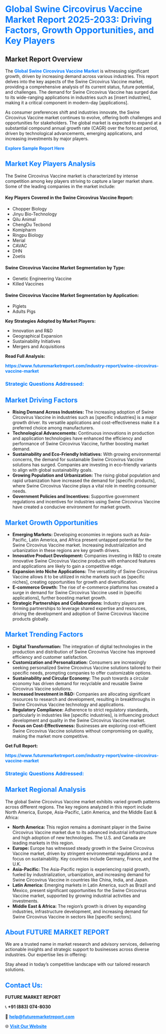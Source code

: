 <h1 style="color: #007BFF;">Global Swine Circovirus Vaccine Market Report 2025-2033: Driving Factors, Growth Opportunities, and Key Players</h1>

<section id="overview">
<h2>Market Report Overview</h2>
<p>The <a href="https://www.futuremarketreport.com/industry-report/swine-circovirus-vaccine-market" style="color: #007BFF; text-decoration: none;"><strong>Global Swine Circovirus Vaccine Market</strong></a> is witnessing significant growth, driven by increasing demand across various industries. This report delves into the key aspects of the Swine Circovirus Vaccine market, providing a comprehensive analysis of its current status, future potential, and challenges. The demand for Swine Circovirus Vaccine has surged due to its wide-ranging applications in industries such as [insert industries], making it a critical component in modern-day [applications].</p>
<p>As consumer preferences shift and industries innovate, the Swine Circovirus Vaccine market continues to evolve, offering both challenges and opportunities for stakeholders. The global market is expected to expand at a substantial compound annual growth rate (CAGR) over the forecast period, driven by technological advancements, emerging applications, and increasing investments by major players.</p>
</section>

<section id="overview">
<p><a href="https://www.futuremarketreport.com/request-sample/reportId=78860" style="color: #007BFF; text-decoration: none;"><strong>Explore Sample Report Here</strong></a></p>
</section>

<section id="key-players">
<h2 style="color: #007BFF;">Market Key Players Analysis</h2>
<p>The Swine Circovirus Vaccine market is characterized by intense competition among key players striving to capture a larger market share. Some of the leading companies in the market include:</p>
<h4>Key Players Covered in the Swine Circovirus Vaccine Report:</h4>
<ul><li>Chopper Biology</li><li>Jinyu Bio-Technology</li><li>Qilu Animal</li><li>ChengDu Tecbond</li><li>Komipharm</li><li>Ringpu Biology</li><li>Merial</li><li>CAVAC</li><li>DHN</li><li>Zoetis</li></ul>
<h4>Swine Circovirus Vaccine Market Segmentation by Type:</h4>
<ul><li>Genetic Engineering Vaccine</li><li>Killed Vaccines</li></ul>

<h4>Swine Circovirus Vaccine Market Segmentation by Application:</h4>
<ul><li>Piglets</li><li>Adults Pigs</li></ul>
<p><strong>Key Strategies Adopted by Market Players:</strong></p>
<ul>
<li>Innovation and R&D</li>
<li>Geographical Expansion</li>
<li>Sustainability Initiatives</li>
<li>Mergers and Acquisitions</li>
</ul>
</section>

<section>
<p><strong>Read Full Analysis: </strong></p><a href="https://www.futuremarketreport.com/industry-report/swine-circovirus-vaccine-market" style="color: #007BFF; text-decoration: none;"><strong>https://www.futuremarketreport.com/industry-report/swine-circovirus-vaccine-market</strong></a>
<h3 style="color: #007BFF;">Strategic Questions Addressed:</h3>
</section>

<section id="driving-factors">
<h2 style="color: #007BFF;">Market Driving Factors</h2>
<ul>
<li><strong>Rising Demand Across Industries:</strong> The increasing adoption of Swine Circovirus Vaccine in industries such as [specific industries] is a major growth driver. Its versatile applications and cost-effectiveness make it a preferred choice among manufacturers.</li>
<li><strong>Technological Advancements:</strong> Continuous innovations in production and application technologies have enhanced the efficiency and performance of Swine Circovirus Vaccine, further boosting market demand.</li>
<li><strong>Sustainability and Eco-Friendly Initiatives:</strong> With growing environmental concerns, the demand for sustainable Swine Circovirus Vaccine solutions has surged. Companies are investing in eco-friendly variants to align with global sustainability goals.</li>
<li><strong>Growing Population and Urbanization:</strong> The rising global population and rapid urbanization have increased the demand for [specific products], where Swine Circovirus Vaccine plays a vital role in meeting consumer needs.</li>
<li><strong>Government Policies and Incentives:</strong> Supportive government regulations and incentives for industries using Swine Circovirus Vaccine have created a conducive environment for market growth.</li>
</ul>
</section>

<section id="growth-opportunities">
<h2 style="color: #007BFF;">Market Growth Opportunities</h2>
<ul>
<li><strong>Emerging Markets:</strong> Developing economies in regions such as Asia-Pacific, Latin America, and Africa present untapped potential for the Swine Circovirus Vaccine market. Increasing industrialization and urbanization in these regions are key growth drivers.</li>
<li><strong>Innovative Product Development:</strong> Companies investing in R&D to create innovative Swine Circovirus Vaccine products with enhanced features and applications are likely to gain a competitive edge.</li>
<li><strong>Expansion into Niche Applications:</strong> The versatility of Swine Circovirus Vaccine allows it to be utilized in niche markets such as [specific niches], creating opportunities for growth and diversification.</li>
<li><strong>E-commerce Growth:</strong> The rise of e-commerce platforms has created a surge in demand for Swine Circovirus Vaccine used in [specific applications], further boosting market growth.</li>
<li><strong>Strategic Partnerships and Collaborations:</strong> Industry players are forming partnerships to leverage shared expertise and resources, driving the development and adoption of Swine Circovirus Vaccine products globally.</li>
</ul>
</section>

<section id="trending-factors">
<h2 style="color: #007BFF;">Market Trending Factors</h2>
<ul>
<li><strong>Digital Transformation:</strong> The integration of digital technologies in the production and distribution of Swine Circovirus Vaccine has improved efficiency and customer satisfaction.</li>
<li><strong>Customization and Personalization:</strong> Consumers are increasingly seeking personalized Swine Circovirus Vaccine solutions tailored to their specific needs, prompting companies to offer customizable options.</li>
<li><strong>Sustainability and Circular Economy:</strong> The push towards a circular economy has driven demand for recyclable and reusable Swine Circovirus Vaccine solutions.</li>
<li><strong>Increased Investment in R&D:</strong> Companies are allocating significant resources to research and development, resulting in breakthroughs in Swine Circovirus Vaccine technology and applications.</li>
<li><strong>Regulatory Compliance:</strong> Adherence to strict regulatory standards, particularly in industries like [specific industries], is influencing product development and quality in the Swine Circovirus Vaccine market.</li>
<li><strong>Focus on Cost-Effectiveness:</strong> Businesses are exploring cost-efficient Swine Circovirus Vaccine solutions without compromising on quality, making the market more competitive.</li>
</ul>
</section>

<section>
<p><strong>Get Full Report: </strong></p><a href="https://www.futuremarketreport.com/industry-report/swine-circovirus-vaccine-market" style="color: #007BFF; text-decoration: none;"><strong>https://www.futuremarketreport.com/industry-report/swine-circovirus-vaccine-market</strong></a>
<h3 style="color: #007BFF;">Strategic Questions Addressed:</h3>
</section>


<section id="regional-analysis">
<h2 style="color: #007BFF;">Market Regional Analysis</h2>
<p>The global Swine Circovirus Vaccine market exhibits varied growth patterns across different regions. The key regions analyzed in this report include North America, Europe, Asia-Pacific, Latin America, and the Middle East & Africa:</p>
<ul>
<li><strong>North America:</strong> This region remains a dominant player in the Swine Circovirus Vaccine market due to its advanced industrial infrastructure and high adoption of new technologies. The U.S. and Canada are leading markets in this region.</li>
<li><strong>Europe:</strong> Europe has witnessed steady growth in the Swine Circovirus Vaccine market, driven by stringent environmental regulations and a focus on sustainability. Key countries include Germany, France, and the U.K.</li>
<li><strong>Asia-Pacific:</strong> The Asia-Pacific region is experiencing rapid growth, fueled by industrialization, urbanization, and increasing demand for Swine Circovirus Vaccine in countries like China, India, and Japan.</li>
<li><strong>Latin America:</strong> Emerging markets in Latin America, such as Brazil and Mexico, present significant opportunities for the Swine Circovirus Vaccine market, supported by growing industrial activities and investments.</li>
<li><strong>Middle East & Africa:</strong> The region’s growth is driven by expanding industries, infrastructure development, and increasing demand for Swine Circovirus Vaccine in sectors like [specific sectors].</li>
</ul>
</section>

<footer>
<h2 style="color: #007BFF;">About FUTURE MARKET REPORT</h2>
<p>We are a trusted name in market research and advisory services, delivering actionable insights and strategic support to businesses across diverse industries. Our expertise lies in offering:</p>

<p>Stay ahead in today’s competitive landscape with our tailored research solutions.</p>

<h2 style="color: #007BFF;">Contact Us:</h2>
<p><strong>FUTURE MARKET REPORT</strong></p>
<p>📞 <strong>+91 (883) 074-8030</strong></p>
<p>📧 <strong><a href="mailto:help@futuremarketreport.com" style="color: #007BFF;">help@futuremarketreport.com</a></strong></p>
<p>🌐 <strong><a href="https://www.futuremarketreport.com/" style="color: #007BFF;">Visit Our Website</a></strong></p>
</footer>